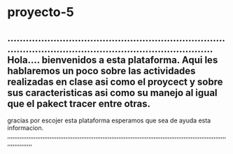 # proyecto-5
..........................................................................................................................................
Hola.... bienvenidos a esta plataforma. Aqui les hablaremos un poco sobre las actividades realizadas en clase asi como el proycect y sobre sus caracteristicas asi como su manejo al igual que el pakect tracer entre otras.
------------------------------------------------------------------------------------------------------------------------------------------
gracias por escojer esta plataforma esperamos que sea de ayuda esta informacion.
,,,,,,,,,,,,,,,,,,,,,,,,,,,,,,,,,,,,,,,,,,,,,,,,,,,,,,,,,,,,,,,,,,,,,,,,,,,,,,,,,,,,,,,,,,,,,,,,,,,,,,,,,,,,,,,,,,,,,,,,,,,,,,,,,,,,,,,,,,
